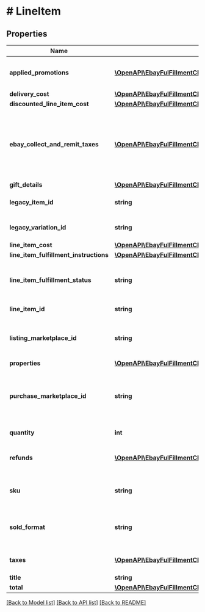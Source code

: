 # # LineItem

## Properties

Name | Type | Description | Notes
------------ | ------------- | ------------- | -------------
**applied_promotions** | [**\OpenAPI\EbayFulFillmentClient\Model\AppliedPromotion[]**](AppliedPromotion.md) | This array contains information about one or more sales promotions or discounts applied to the line item. It is always returned, but will be returned as an empty array if no special sales promotions or discounts apply to the order line item. | [optional]
**delivery_cost** | [**\OpenAPI\EbayFulFillmentClient\Model\DeliveryCost**](DeliveryCost.md) |  | [optional]
**discounted_line_item_cost** | [**\OpenAPI\EbayFulFillmentClient\Model\Amount**](Amount.md) |  | [optional]
**ebay_collect_and_remit_taxes** | [**\OpenAPI\EbayFulFillmentClient\Model\EbayCollectAndRemitTax[]**](EbayCollectAndRemitTax.md) | This container will be returned if the order line item is subject to a &#39;Collect and Remit&#39; tax that eBay will collect and remit to the proper taxing authority on the buyer&#39;s behalf. &#39;Collect and Remit&#39; tax includes US state-mandated sales tax and &#39;Goods and Services&#39; tax (collected in Australia and New Zealand). The amount of this tax is shown in the amount field, and the type of tax is shown in the taxType field. eBay will display the tax type and amount during checkout in accordance with the buyer&#39;s address, and handle collection and remittance of the tax without requiring the seller to take any action. | [optional]
**gift_details** | [**\OpenAPI\EbayFulFillmentClient\Model\GiftDetails**](GiftDetails.md) |  | [optional]
**legacy_item_id** | **string** | The eBay-generated legacy listing item ID of the listing. Note that the unique identifier of a listing in REST-based APIs is called the listingId instead. | [optional]
**legacy_variation_id** | **string** | The unique identifier of a single variation within a multiple-variation listing. This field is only returned if the line item purchased was from a multiple-variation listing. | [optional]
**line_item_cost** | [**\OpenAPI\EbayFulFillmentClient\Model\Amount**](Amount.md) |  | [optional]
**line_item_fulfillment_instructions** | [**\OpenAPI\EbayFulFillmentClient\Model\LineItemFulfillmentInstructions**](LineItemFulfillmentInstructions.md) |  | [optional]
**line_item_fulfillment_status** | **string** | This enumeration value indicates the current fulfillment status of the line item. For implementation help, refer to &lt;a href&#x3D;&#39;https://developer.ebay.com/api-docs/sell/fulfillment/types/sel:LineItemFulfillmentStatusEnum&#39;&gt;eBay API documentation&lt;/a&gt; | [optional]
**line_item_id** | **string** | This is the unique identifier of an eBay order line item. This field is created as soon as there is a commitment to buy from the seller. | [optional]
**listing_marketplace_id** | **string** | The unique identifier of the eBay marketplace where the line item was listed. For implementation help, refer to &lt;a href&#x3D;&#39;https://developer.ebay.com/api-docs/sell/fulfillment/types/ba:MarketplaceIdEnum&#39;&gt;eBay API documentation&lt;/a&gt; | [optional]
**properties** | [**\OpenAPI\EbayFulFillmentClient\Model\LineItemProperties**](LineItemProperties.md) |  | [optional]
**purchase_marketplace_id** | **string** | The unique identifier of the eBay marketplace where the line item was listed. Often, the listingMarketplaceId and the purchaseMarketplaceId identifier are the same, but there are occasions when an item will surface on multiple eBay marketplaces. For implementation help, refer to &lt;a href&#x3D;&#39;https://developer.ebay.com/api-docs/sell/fulfillment/types/ba:MarketplaceIdEnum&#39;&gt;eBay API documentation&lt;/a&gt; | [optional]
**quantity** | **int** | The number of units of the line item in the order. These are represented as a group by a single lineItemId. | [optional]
**refunds** | [**\OpenAPI\EbayFulFillmentClient\Model\LineItemRefund[]**](LineItemRefund.md) | This array is always returned, but is returned as an empty array unless the seller has submitted a partial or full refund to the buyer for the order. If a refund has occurred, the refund amount and refund date will be shown for each refund. | [optional]
**sku** | **string** | Seller-defined Stock-Keeping Unit (SKU). This inventory identifier must be unique within the seller&#39;s eBay inventory. SKUs are optional when listing in the legacy/Trading API system, but SKUs are required when listing items through the Inventory API model. | [optional]
**sold_format** | **string** | The eBay listing type of the line item. The most common listing types are AUCTION and FIXED_PRICE. For implementation help, refer to &lt;a href&#x3D;&#39;https://developer.ebay.com/api-docs/sell/fulfillment/types/sel:SoldFormatEnum&#39;&gt;eBay API documentation&lt;/a&gt; | [optional]
**taxes** | [**\OpenAPI\EbayFulFillmentClient\Model\Tax[]**](Tax.md) | Contains a list of taxes applied to the line item, if any. This array is always returned, but will be returned as empty if no taxes are applicable to the line item, or if the seller is opted in to eBay managed payments. | [optional]
**title** | **string** | The title of the listing. | [optional]
**total** | [**\OpenAPI\EbayFulFillmentClient\Model\Amount**](Amount.md) |  | [optional]

[[Back to Model list]](../../README.md#models) [[Back to API list]](../../README.md#endpoints) [[Back to README]](../../README.md)
